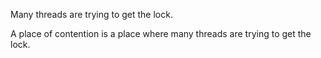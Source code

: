 

Many threads are trying to get the lock.

A place of contention is a place where many threads are trying to get the lock.